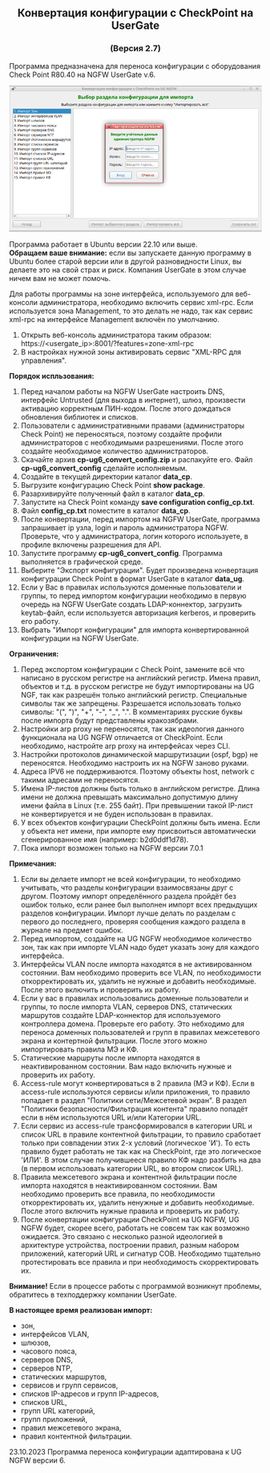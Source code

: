 <h2 align="center">Конвертация конфигурации с CheckPoint на UserGate</h2>
<h3 align="center">(Версия 2.7)</h3>

Программа предназначена для переноса конфигурации с оборудования Check Point R80.40 на NGFW UserGate v.6.

<p align="center"><img src="cp-ug6.png"></p>

Программа работает в Ubuntu версии 22.10 или выше.<br>
<b>Обращаем ваше внимание:</b> если вы запускаете данную программу в Ubuntu более старой версии или в другой разновидности
Linux, вы делаете это на свой страх и риск. Компания UserGate в этом случае ничем вам не может помочь.

Для работы программы на зоне интерфейса, используемого для веб-консоли администратора, необходимо включить сервис xml-rpc.
Если используется зона Management, то это делать не надо, так как сервис xml-rpc на интерфейсе Management включён по умолчанию.
1. Открыть веб-консоль администратора таким образом: https://<usergate_ip>:8001/?features=zone-xml-rpc
2. В настройках нужной зоны активировать сервис "XML-RPC для управления".

<b>Порядок испльзования:</b>
1. Перед началом работы на NGFW UserGate настроить DNS, интерфейс Untrusted (для выхода в интернет), шлюз,
произвести активацию корректным ПИН-кодом. После этого дождаться обновления библиотек и списков.
2. Пользователи с административными правами (администраторы Check Point) не переносяться, поэтому создайте профили администраторов
с необходимыми разрешениями. После этого создайте необходимое количество администраторов.
3. Скачайте архив <b>cp-ug6_convert_config.zip</b> и распакуйте его. Файл <b>cp-ug6_convert_config</b> сделайте исполняемым.
4. Создайте в текущей директории каталог <b>data_cp</b>.
5. Выгрузите конфигурацию Check Point <b>show package</b>.
6. Разархивируйте полученный файл в каталог <b>data_cp</b>.
7. Запустите на Check Point команду <b>save configuration config_cp.txt</b>.
8. Файл <b>config_cp.txt</b> поместите в каталог <b>data_cp</b>.
9. После конвертации, перед импортом на NGFW UserGate, программа запрашивает ip узла, login и пароль администратора NGFW.
Проверьте, что у администратора, логин которого используете, в профиле включены разрешения для API.
10. Запустите программу <b>cp-ug6_convert_config</b>. Программа выполняется в графической среде.
11. Выберите "Экспорт конфигурации". Будет произведена конвертация конфигурации Check Point в формат UserGate в каталог <b>data_ug</b>.
12. Если у Вас в правилах используются доменные пользователи и группы, то перед импортом конфигурации необходимо в первую
очередь на NGFW UserGate создать LDAP-коннектор, загрузить keytab-файл, если используется авторизация kerberos, и проверить
его работу.
13. Выбрать "Импорт конфигурации" для импорта конвертированной конфигурации на NGFW UserGate.

<b>Ограничения:</b> 
1. Перед экспортом конфигурации с Check Point, замените всё что написано в русском регистре на английский регистр. Имена
правил, объектов и т.д. в русском регистре не будут импортированы на UG NGF, так как разрешён только английский регистр.
Специальные символы так же запрещены. Разрешается использовать только символы: "(", ")", "+", "-", "_", ".". В комментариях
русские буквы после импорта будут представлены кракозябрами.
2. Настройки arp proxy не переносятся, так как идеология данного функционала на UG NGFW отличается от CheckPoint. Если необходимо,
настройте arp proxy на интерфейсах через CLI.
3. Настройки протоколов динамической маршрутизации (ospf, bgp) не переносятся. Необходимо настроить их на NGFW заново руками.
4. Адреса IPV6 не поддерживаются. Поэтому объекты host, network c такими адресами не переносятся.
5. Имена IP-листов должны быть только в английском регистре. Длина имени не должна превышать максимально допустимую длину имени
файла в Linux (т.е. 255 байт). При превышении такой IP-лист не конвертируется и не буден использован в правилах.
6. У всех объектов конфигурации CheckPoint должны быть имена. Если у объекта нет имени, при импорте ему присвоиться автоматически
сгенерированное имя (например: b2d0ddf1d78).
7. Пока импорт возможен только на NGFW версии 7.0.1

<b>Примечания:</b> 
1. Если вы делаете импорт не всей конфигурации, то необходимо учитывать, что разделы конфигурации взаимосвязаны друг с другом.
Поэтому импорт определённого раздела пройдёт без ошибок только, если ранее был выполнен импорт всех предыдущих разделов конфигурации.
Импорт лучше делать по разделам с первого до последнего, проверяя сообщения каждого раздела в журнале на предмет ошибок.
2. Перед импортом, создайте на UG NGFW необходимое количество зон, так как при импорте VLAN надо будет указать зону для каждого интерфейса.
3. Интерфейсы VLAN после импорта находятся в не активированном состоянии. Вам необходимо проверить все VLAN, по необходимости
откорректировать их, удалить не нужные и добавить необходимые. После этого включить и проверить их работу.
4. Если у вас в правилах использовались доменные пользователи и группы, то после импорта VLAN, серверов DNS, статических маршрутов
создайте LDAP-коннектор для используемого контроллера домена. Проверьте его работу. Это небходимо для переноса доменных пользователей
и групп в правилах межсетевого экрана и контертной фильтрации. После этого можно импортировать правила МЭ и КФ.
5. Статические маршруты после импорта находятся в неактивированном состоянии. Вам надо включить нужные и проверить их работу.
6. Access-rule могут конвертироваться в 2 правила (МЭ и КФ). Если в access-rule используются сервисы и/или приложения, то правило
попадает в раздел "Политики сети/Межсетевой экран". В раздел "Политики безопасности/Фильтрация контента" правило попадёт
если в нём используются URL и/или Категории URL.
7. Если сервис из access-rule трансформировался в категории URL и список URL в правиле контентной фильтрации, то правило сработает
только при совпадении этих 2-х условий (логическое 'И'). То есть правило будет работать не так как на CheckPoint, где это логическое
'ИЛИ'. В этом случае получившееся правило КФ надо разбить на два (в первом использовать категории URL, во втором список URL).
8. Правила межсетевого экрана и контентной фильтрации после импорта находятся в неактивированном состоянии. Вам необходимо
проверить все правила, по необходимости откорректировать их, удалить ненужные и добавить необходимые. После этого включить
нужные правила и проверить их работу.
9. После конвертации конфигурации CheckPoint на UG NGFW, UG NGFW будет, скорее всего, работать не совсем так как возможно ожидается.
Это связано с несколько разной идеологией в архитектуре устройства, построении правил, разным набором приложений, категорий URL
и сигнатур СОВ. Необходимо тщательно протестировать все правила и при необходимость скорректировать их.

<b>Внимание!</b>  Если в процессе работы с программой возникнут проблемы, обратитесь в техподдержку компании UserGate.

<b>В настоящее время реализован импорт:</b>
- зон,
- интерфейсов VLAN,
- шлюзов,
- часового пояса,
- серверов DNS,
- серверов NTP,
- статических маршрутов,
- сервисов и групп сервисов,
- списков IP-адресов и групп IP-адресов,
- списков URL,
- групп URL категорий,
- групп приложений,
- правил межсетевого экрана,
- правил контентной фильтрации.

23.10.2023 Программа переноса конфигурации адаптирована к UG NGFW версии 6.<br>
